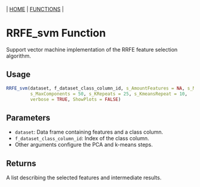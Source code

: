 | [HOME](https://github.com/Rrtk2/RRLab)  |  [FUNCTIONS](https://github.com/Rrtk2/RRLab/blob/master/docs/Functions/FunctionsOverview.md)  |

# RRFE_svm Function

Support vector machine implementation of the RRFE feature selection algorithm.

## Usage
```R
RRFE_svm(dataset, f_dataset_class_column_id, s_AmountFeatures = NA, s_MinimalVariance = 0.5,
         s_MaxComponents = 50, s_KRepeats = 25, s_KmeansRepeat = 10,
         verbose = TRUE, ShowPlots = FALSE)
```

## Parameters
- `dataset`: Data frame containing features and a class column.
- `f_dataset_class_column_id`: Index of the class column.
- Other arguments configure the PCA and k-means steps.

## Returns
A list describing the selected features and intermediate results.
